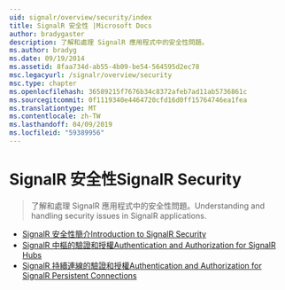 ```yaml
---
uid: signalr/overview/security/index
title: SignalR 安全性 |Microsoft Docs
author: bradygaster
description: 了解和處理 SignalR 應用程式中的安全性問題。
ms.author: bradyg
ms.date: 09/19/2014
ms.assetid: 8faa734d-ab55-4b09-be54-564595d2ec78
msc.legacyurl: /signalr/overview/security
msc.type: chapter
ms.openlocfilehash: 36589215f7676b34c8372afeb7ad11ab5736861c
ms.sourcegitcommit: 0f1119340e4464720cfd16d0ff15764746ea1fea
ms.translationtype: MT
ms.contentlocale: zh-TW
ms.lasthandoff: 04/09/2019
ms.locfileid: "59389956"
---
```

# <a name="signalr-security"></a><span data-ttu-id="0a33e-103">SignalR 安全性</span><span class="sxs-lookup"><span data-stu-id="0a33e-103">SignalR Security</span></span>

> <span data-ttu-id="0a33e-104">了解和處理 SignalR 應用程式中的安全性問題。</span><span class="sxs-lookup"><span data-stu-id="0a33e-104">Understanding and handling security issues in SignalR applications.</span></span>


- [<span data-ttu-id="0a33e-105">SignalR 安全性簡介</span><span class="sxs-lookup"><span data-stu-id="0a33e-105">Introduction to SignalR Security</span></span>](introduction-to-security.md)
- [<span data-ttu-id="0a33e-106">SignalR 中樞的驗證和授權</span><span class="sxs-lookup"><span data-stu-id="0a33e-106">Authentication and Authorization for SignalR Hubs</span></span>](hub-authorization.md)
- [<span data-ttu-id="0a33e-107">SignalR 持續連線的驗證和授權</span><span class="sxs-lookup"><span data-stu-id="0a33e-107">Authentication and Authorization for SignalR Persistent Connections</span></span>](persistent-connection-authorization.md)
